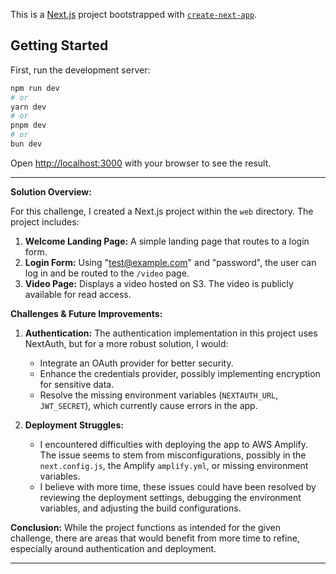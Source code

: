 This is a [Next.js](https://nextjs.org) project bootstrapped with [`create-next-app`](https://nextjs.org/docs/app/api-reference/cli/create-next-app).

## Getting Started

First, run the development server:

```bash
npm run dev
# or
yarn dev
# or
pnpm dev
# or
bun dev
```

Open [http://localhost:3000](http://localhost:3000) with your browser to see the result.

---

**Solution Overview:**

For this challenge, I created a Next.js project within the `web` directory. The project includes:

1. **Welcome Landing Page:** A simple landing page that routes to a login form.
2. **Login Form:** Using "test@example.com" and "password", the user can log in and be routed to the `/video` page.
3. **Video Page:** Displays a video hosted on S3. The video is publicly available for read access.

**Challenges & Future Improvements:**

1. **Authentication:** The authentication implementation in this project uses NextAuth, but for a more robust solution, I would:

   - Integrate an OAuth provider for better security.
   - Enhance the credentials provider, possibly implementing encryption for sensitive data.
   - Resolve the missing environment variables (`NEXTAUTH_URL`, `JWT_SECRET`), which currently cause errors in the app.

2. **Deployment Struggles:**
   - I encountered difficulties with deploying the app to AWS Amplify. The issue seems to stem from misconfigurations, possibly in the `next.config.js`, the Amplify `amplify.yml`, or missing environment variables.
   - I believe with more time, these issues could have been resolved by reviewing the deployment settings, debugging the environment variables, and adjusting the build configurations.

**Conclusion:**
While the project functions as intended for the given challenge, there are areas that would benefit from more time to refine, especially around authentication and deployment.

---
